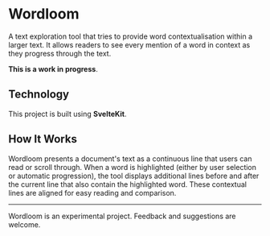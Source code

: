 # Wordloom

A text exploration tool that tries to provide word contextualisation within a larger text. It allows readers to see every mention of a word in context as they progress through the text.

**This is a work in progress**.

## Technology

This project is built using **SvelteKit**.


## How It Works

Wordloom presents a document's text as a continuous line that users can read or scroll through. When a word is highlighted (either by user selection or automatic progression), the tool displays additional lines before and after the current line that also contain the highlighted word. These contextual lines are aligned for easy reading and comparison.

---

Wordloom is an experimental project. Feedback and suggestions are welcome.
